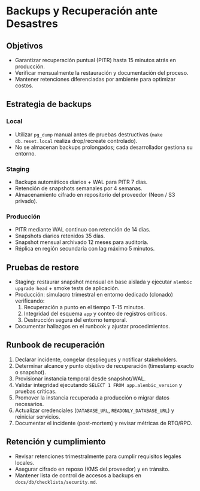 # Backups y Recuperación ante Desastres

## Objetivos
- Garantizar recuperación puntual (PITR) hasta 15 minutos atrás en producción.
- Verificar mensualmente la restauración y documentación del proceso.
- Mantener retenciones diferenciadas por ambiente para optimizar costos.

## Estrategia de backups
### Local
- Utilizar `pg_dump` manual antes de pruebas destructivas (`make db.reset.local` realiza drop/recreate controlado).
- No se almacenan backups prolongados; cada desarrollador gestiona su entorno.

### Staging
- Backups automáticos diarios + WAL para PITR 7 días.
- Retención de snapshots semanales por 4 semanas.
- Almacenamiento cifrado en repositorio del proveedor (Neon / S3 privado).

### Producción
- PITR mediante WAL continuo con retención de 14 días.
- Snapshots diarios retenidos 35 días.
- Snapshot mensual archivado 12 meses para auditoría.
- Réplica en región secundaria con lag máximo 5 minutos.

## Pruebas de restore
- Staging: restaurar snapshot mensual en base aislada y ejecutar `alembic upgrade head` + smoke tests de aplicación.
- Producción: simulacro trimestral en entorno dedicado (clonado) verificando:
  1. Recuperación a punto en el tiempo T-15 minutos.
  2. Integridad del esquema `app` y conteo de registros críticos.
  3. Destrucción segura del entorno temporal.
- Documentar hallazgos en el runbook y ajustar procedimientos.

## Runbook de recuperación
1. Declarar incidente, congelar despliegues y notificar stakeholders.
2. Determinar alcance y punto objetivo de recuperación (timestamp exacto o snapshot).
3. Provisionar instancia temporal desde snapshot/WAL.
4. Validar integridad ejecutando `SELECT 1 FROM app.alembic_version` y pruebas críticas.
5. Promover la instancia recuperada a producción o migrar datos necesarios.
6. Actualizar credenciales (`DATABASE_URL`, `READONLY_DATABASE_URL`) y reiniciar servicios.
7. Documentar el incidente (post-mortem) y revisar métricas de RTO/RPO.

## Retención y cumplimiento
- Revisar retenciones trimestralmente para cumplir requisitos legales locales.
- Asegurar cifrado en reposo (KMS del proveedor) y en tránsito.
- Mantener lista de control de accesos a backups en `docs/db/checklists/security.md`.

